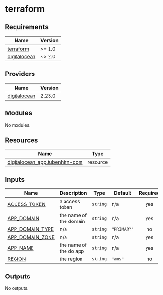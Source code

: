# terraform

<!-- BEGINNING OF PRE-COMMIT-TERRAFORM DOCS HOOK -->
## Requirements

| Name | Version |
|------|---------|
| <a name="requirement_terraform"></a> [terraform](#requirement\_terraform) | >= 1.0 |
| <a name="requirement_digitalocean"></a> [digitalocean](#requirement\_digitalocean) | ~> 2.0 |

## Providers

| Name | Version |
|------|---------|
| <a name="provider_digitalocean"></a> [digitalocean](#provider\_digitalocean) | 2.23.0 |

## Modules

No modules.

## Resources

| Name | Type |
|------|------|
| [digitalocean_app.tubenhirn-com](https://registry.terraform.io/providers/digitalocean/digitalocean/latest/docs/resources/app) | resource |

## Inputs

| Name | Description | Type | Default | Required |
|------|-------------|------|---------|:--------:|
| <a name="input_ACCESS_TOKEN"></a> [ACCESS\_TOKEN](#input\_ACCESS\_TOKEN) | a access token | `string` | n/a | yes |
| <a name="input_APP_DOMAIN"></a> [APP\_DOMAIN](#input\_APP\_DOMAIN) | the name of the domain | `string` | n/a | yes |
| <a name="input_APP_DOMAIN_TYPE"></a> [APP\_DOMAIN\_TYPE](#input\_APP\_DOMAIN\_TYPE) | n/a | `string` | `"PRIMARY"` | no |
| <a name="input_APP_DOMAIN_ZONE"></a> [APP\_DOMAIN\_ZONE](#input\_APP\_DOMAIN\_ZONE) | n/a | `string` | n/a | yes |
| <a name="input_APP_NAME"></a> [APP\_NAME](#input\_APP\_NAME) | the name of the do app | `string` | n/a | yes |
| <a name="input_REGION"></a> [REGION](#input\_REGION) | the region | `string` | `"ams"` | no |

## Outputs

No outputs.
<!-- END OF PRE-COMMIT-TERRAFORM DOCS HOOK -->
